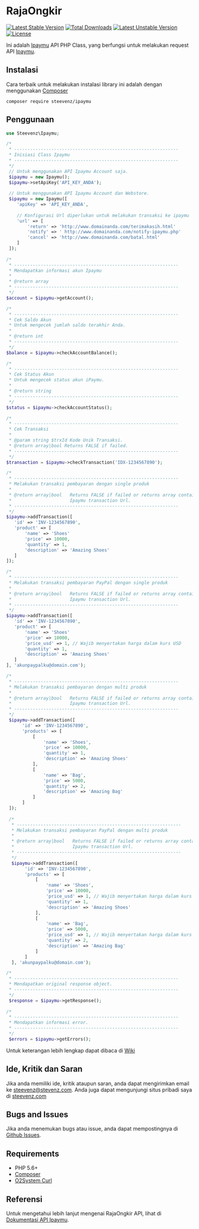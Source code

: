 # RajaOngkir
[![Latest Stable Version](https://poser.pugx.org/steevenz/ipaymu/v/stable)](https://packagist.org/packages/steevenz/ipaymu) [![Total Downloads](https://poser.pugx.org/steevenz/ipaymu/downloads)](https://packagist.org/packages/steevenz/ipaymu) [![Latest Unstable Version](https://poser.pugx.org/steevenz/ipaymu/v/unstable)](https://packagist.org/packages/steevenz/ipaymu) [![License](https://poser.pugx.org/steevenz/ipaymu/license)](https://packagist.org/packages/steevenz/ipaymu)

Ini adalah [Ipaymu][11] API PHP Class, yang berfungsi untuk melakukan request API [Ipaymu][11].

Instalasi
---------
Cara terbaik untuk melakukan instalasi library ini adalah dengan menggunakan [Composer][7]
```
composer require steevenz/ipaymu
```

Penggunaan
----------
```php
use Steevenz\Ipaymu;

/*
 * --------------------------------------------------------------
 * Inisiasi Class Ipaymu
 * --------------------------------------------------------------
 */
 // Untuk menggunakan API Ipaymu Account saja.
 $ipaymu = new Ipaymu();
 $ipaymu->setApiKey('API_KEY_ANDA');
 
 // Untuk menggunakan API Ipaymu Account dan Webstore.
 $ipaymu = new Ipaymu([
    'apiKey' => 'API_KEY_ANDA',
    
    // Konfigurasi Url diperlukan untuk melakukan transaksi ke ipaymu
    'url' => [
        'return' => 'http://www.domainanda.com/terimakasih.html'
        'notify' => ' http://www.domainanda.com/notify-ipaymu.php'
        'cancel' => 'http://www.domainanda.com/batal.html'
    ]
 ]);
 
/*
 * --------------------------------------------------------------
 * Mendapatkan informasi akun Ipaymu
 * 
 * @return array
 * --------------------------------------------------------------
 */
$account = $ipaymu->getAccount();

/*
 * --------------------------------------------------------------
 * Cek Saldo Akun
 * Untuk mengecek jumlah saldo terakhir Anda.
 *
 * @return int
 * --------------------------------------------------------------
 */
$balance = $ipaymu->checkAccountBalance();

/*
 * --------------------------------------------------------------
 * Cek Status Akun
 * Untuk mengecek status akun iPaymu.
 *
 * @return string
 * --------------------------------------------------------------
 */
$status = $ipaymu->checkAccountStatus();

/*
 * --------------------------------------------------------------
 * Cek Transaksi
 *
 * @param string $trxId Kode Unik Transaksi.
 * @return array|bool Returns FALSE if failed.
 * --------------------------------------------------------------
 */
$transaction = $ipaymu->checkTransaction('IDX-1234567890');

/*
 * --------------------------------------------------------------
 * Melakukan transaksi pembayaran dengan single produk
 *
 * @return array|bool   Returns FALSE if failed or returns array contains
 *                      Ipaymu transaction Url.
 * --------------------------------------------------------------
 */
$ipaymu->addTransaction([
   'id' => 'INV-1234567890',
   'product' => [
       'name' => 'Shoes'
       'price' => 10000,
       'quantity' => 1,
       'description' => 'Amazing Shoes'
   ]
]);

/*
 * --------------------------------------------------------------
 * Melakukan transaksi pembayaran PayPal dengan single produk
 * 
 * @return array|bool   Returns FALSE if failed or returns array contains
 *                      Ipaymu transaction Url.
 * --------------------------------------------------------------
 */
$ipaymu->addTransaction([
   'id' => 'INV-1234567890',
   'product' => [
       'name' => 'Shoes'
       'price' => 10000,
       'price_usd' => 1, // Wajib menyertakan harga dalam kurs USD
       'quantity' => 1,
       'description' => 'Amazing Shoes'
   ]
], 'akunpaypalku@domain.com');

/*
 * --------------------------------------------------------------
 * Melakukan transaksi pembayaran dengan multi produk
 * 
 * @return array|bool   Returns FALSE if failed or returns array contains
 *                      Ipaymu transaction Url.
 * --------------------------------------------------------------
 */
 $ipaymu->addTransaction([
      'id' => 'INV-1234567890',
      'products' => [
          [
              'name' => 'Shoes',
              'price' => 10000,
              'quantity' => 1,
              'description' => 'Amazing Shoes'
          ],
          [
              'name' => 'Bag',
              'price' => 5000,
              'quantity' => 2,
              'description' => 'Amazing Bag'
          ]
      ]
 ]);
 
 /*
  * --------------------------------------------------------------
  * Melakukan transaksi pembayaran PayPal dengan multi produk
  * 
  * @return array|bool   Returns FALSE if failed or returns array contains
  *                      Ipaymu transaction Url.
  * --------------------------------------------------------------
  */
  $ipaymu->addTransaction([
       'id' => 'INV-1234567890',
       'products' => [
           [
               'name' => 'Shoes',
               'price' => 10000,
               'price_usd' => 1, // Wajib menyertakan harga dalam kurs USD
               'quantity' => 1,
               'description' => 'Amazing Shoes'
           ],
           [
               'name' => 'Bag',
               'price' => 5000,
               'price_usd' => 1, // Wajib menyertakan harga dalam kurs USD
               'quantity' => 2,
               'description' => 'Amazing Bag'
           ]
       ]
  ], 'akunpaypalku@domain.com');

/*
 * --------------------------------------------------------------
 * Mendapatkan original response object.
 * --------------------------------------------------------------
 */
 $response = $ipaymu->getResponse();
 
/*
 * --------------------------------------------------------------
 * Mendapatkan informasi error.
 * --------------------------------------------------------------
 */
 $errors = $ipaymu->getErrors();
```

Untuk keterangan lebih lengkap dapat dibaca di [Wiki](https://github.com/steevenz/ipaymu/wiki)

Ide, Kritik dan Saran
---------------------
Jika anda memiliki ide, kritik ataupun saran, anda dapat mengirimkan email ke [steevenz@stevenz.com][3]. 
Anda juga dapat mengunjungi situs pribadi saya di [steevenz.com][1]

Bugs and Issues
---------------
Jika anda menemukan bugs atau issue, anda dapat mempostingnya di [Github Issues][6].

Requirements
------------
- PHP 5.6+
- [Composer][9]
- [O2System Curl][10]

Referensi
---------
Untuk mengetahui lebih lanjut mengenai RajaOngkir API, lihat di [Dokumentasi API Ipaymu][12].

[1]: http://steevenz.com
[2]: http://steevenz.com/blog/ipaymu-api
[3]: mailto:steevenz@steevenz.com
[4]: http://github.com/steevenz/ipaymu
[5]: http://github.com/steevenz/ipaymu/wiki
[6]: http://github.com/steevenz/ipaymu/issues
[7]: https://packagist.org/packages/steevenz/ipaymu
[9]: https://getcomposer.org
[10]: http://github.com/o2system/curl
[11]: http://ipaymu.com
[12]: http://ipaymu.com/dokumentasi-api

